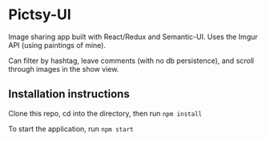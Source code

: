 # Pictsy-UI

Image sharing app built with React/Redux and Semantic-UI. Uses the Imgur API (using paintings of mine).

Can filter by hashtag, leave comments (with no db persistence), and scroll through images in the show view.

## Installation instructions

Clone this repo, cd into the directory, then run `npm install`

To start the application, run `npm start`
